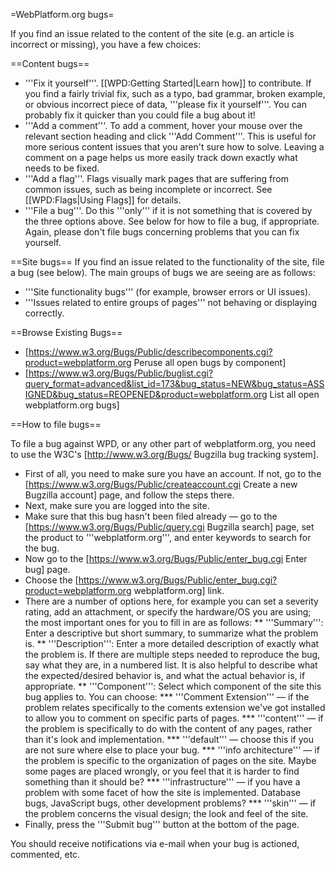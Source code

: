 =WebPlatform.org bugs=

If you find an issue related to the content of the site (e.g. an article is incorrect or missing), you have a few choices:

==Content bugs==
* '''Fix it yourself'''. [[WPD:Getting Started|Learn how]] to contribute. If you find a fairly trivial fix, such as a typo, bad grammar, broken example, or obvious incorrect piece of data, '''please fix it yourself'''. You can probably fix it quicker than you could file a bug about it!
* '''Add a comment'''. To add a comment, hover your mouse over the relevant section heading and click '''Add Comment'''. This is useful for more serious content issues that you aren't sure how to solve. Leaving a comment on a page helps us more easily track down exactly what needs to be fixed.
* '''Add a flag'''. Flags visually mark pages that are suffering from common issues, such as being incomplete or incorrect. See [[WPD:Flags|Using Flags]] for details.
* '''File a bug'''. Do this '''only''' if it is not something that is covered by the three options above. See below for how to file a bug, if appropriate. Again, please don't file bugs concerning problems that you can fix yourself.

==Site bugs==
If you find an issue related to the functionality of the site, file a bug (see below). The main groups of bugs we are seeing are as follows:

* '''Site functionality bugs''' (for example, browser errors or UI issues).
* '''Issues related to entire groups of pages''' not behaving or displaying correctly.

==Browse Existing Bugs==
* [https://www.w3.org/Bugs/Public/describecomponents.cgi?product=webplatform.org Peruse all open bugs by component]
* [https://www.w3.org/Bugs/Public/buglist.cgi?query_format=advanced&list_id=173&bug_status=NEW&bug_status=ASSIGNED&bug_status=REOPENED&product=webplatform.org List all open webplatform.org bugs]

==How to file bugs==

To file a bug against WPD, or any other part of webplatform.org, you need to use the W3C's [http://www.w3.org/Bugs/ Bugzilla bug tracking system].

* First of all, you need to make sure you have an account. If not, go to the [https://www.w3.org/Bugs/Public/createaccount.cgi Create a new Bugzilla account] page, and follow the steps there.
* Next, make sure you are logged into the site.
* Make sure that this bug hasn't been filed already — go to the [https://www.w3.org/Bugs/Public/query.cgi Bugzilla search] page, set the product to '''webplatform.org''', and enter keywords to search for the bug. 
* Now go to the [https://www.w3.org/Bugs/Public/enter_bug.cgi Enter bug] page.
* Choose the [https://www.w3.org/Bugs/Public/enter_bug.cgi?product=webplatform.org webplatform.org] link.
* There are a number of options here, for example you can set a severity rating, add an attachment, or specify the hardware/OS you are using; the most important ones for you to fill in are as follows:
** '''Summary''': Enter a descriptive but short summary, to summarize what the problem is.
** '''Description''': Enter a more detailed description of exactly what the problem is. If there are multiple steps needed to reproduce the bug, say what they are, in a numbered list. It is also helpful to describe what the expected/desired behavior is, and what the actual behavior is, if appropriate.
** '''Component''': Select which component of the site this bug applies to. You can choose:
*** '''Comment Extension''' — if the problem relates specifically to the coments extension we've got installed to allow you to comment on specific parts of pages.
*** '''content''' — if the problem is specifically to do with the content of any pages, rather than it's look and implementation.
*** '''default''' — choose this if you are not sure where else to place your bug.
*** '''info architecture''' — if the problem is specific to the organization of pages on the site. Maybe some pages are placed wrongly, or you feel that it is harder to find something than it should be?
*** '''infrastructure''' — if you have a problem with some facet of how the site is implemented. Database bugs, JavaScript bugs, other development problems?
*** '''skin''' — if the problem concerns the visual design; the look and feel of the site.
* Finally, press the '''Submit bug''' button at the bottom of the page.

You should receive notifications via e-mail when your bug is actioned, commented, etc.